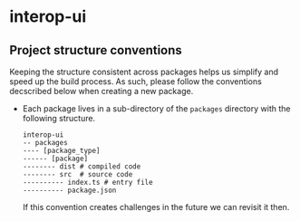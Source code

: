 # interop-ui

## Project structure conventions

Keeping the structure consistent across packages helps us simplify and speed up the build process. As such, please follow the conventions decscribed below when creating a new package.

- Each package lives in a sub-directory of the `packages` directory with the following structure.

  ```
  interop-ui
  -- packages
  ---- [package_type]
  ------ [package]
  -------- dist # compiled code
  -------- src  # source code
  ---------- index.ts # entry file
  ---------- package.json
  ```

  If this convention creates challenges in the future we can revisit it then.
